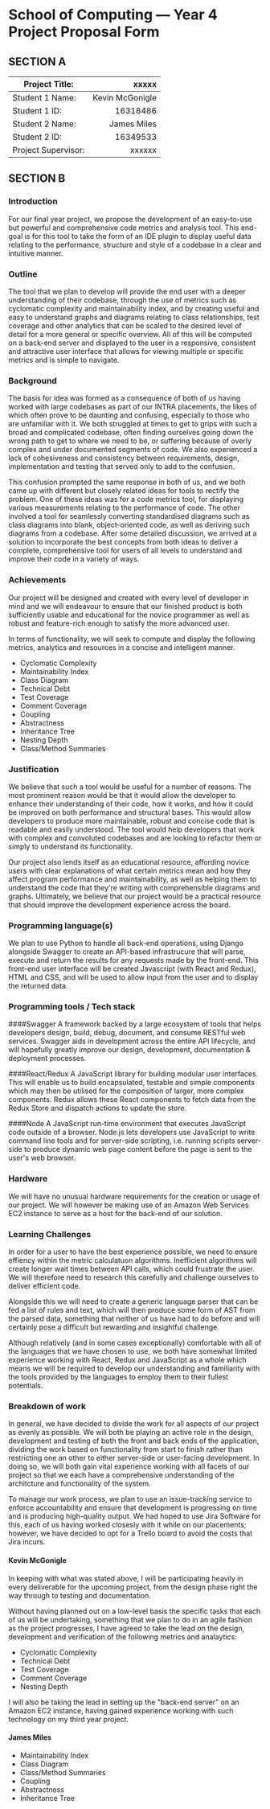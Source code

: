 # School of Computing &mdash; Year 4 Project Proposal Form

## SECTION A
|Project Title:       | xxxxx             |
|---------------------|------------------:|
|Student 1 Name:      | Kevin McGonigle   |
|Student 1 ID:        | 16318486          |
|Student 2 Name:      | James Miles       |
|Student 2 ID:        | 16349533          |
|Project Supervisor:  | xxxxxx            |

## SECTION B

### Introduction
For our final year project, we propose the development of an easy-to-use but powerful and comprehensive code metrics and analysis tool. This end-goal is for this tool to take the form of an IDE plugin to display useful data relating to the performance, structure and style of a codebase in a clear and intuitive manner.

### Outline
The tool that we plan to develop will provide the end user with a deeper understanding of their codebase, through the use of metrics such as cyclomatic complexity and maintainability index, and by creating useful and easy to understand graphs and diagrams relating to class relationships, test coverage and other analytics that can be scaled to the desired level of detail for a more general or specific overview. All of this will be computed on a back-end server and displayed to the user in a responsive, consistent and attractive user interface that allows for viewing multiple or specific metrics and is simple to navigate.

### Background
The basis for idea was formed as a consequence of both of us having worked with large codebases as part of our INTRA placements, the likes of which often prove to be daunting and confusing, especially to those who are unfamiliar with it. We both struggled at times to get to grips with such a broad and complicated codebase, often finding ourselves going down the wrong path to get to where we need to be, or suffering because of overly complex and under documented segments of code. We also experienced a lack of cohesiveness and consistency between requirements, design, implementation and testing that served only to add to the confusion.

This confusion prompted the same response in both of us, and we both came up with different but closely related ideas for tools to rectify the problem. One of these ideas was for a code metrics tool, for displaying various measurements relating to the performance of code. The other involved a tool for seamlessly converting standardised diagrams such as class diagrams into blank, object-oriented code, as well as deriving such diagrams from a codebase. After some detailed discussion, we arrived at a solution to incorporate the best concepts from both ideas to deliver a complete, comprehensive tool for users of all levels to understand and improve their code in a variety of ways.

### Achievements
Our project will be designed and created with every level of developer in mind and we will endeavour to ensure that our finished product is both sufficiently usable and educational for the novice programmer as well as robust and feature-rich enough to satisfy the more advanced user.

In terms of functionality, we will seek to compute and display the following metrics, analytics and resources in a concise and intelligent manner.
- Cyclomatic Complexity
- Maintainability Index
- Class Diagram
- Technical Debt
- Test Coverage
- Comment Coverage
- Coupling
- Abstractness
- Inheritance Tree
- Nesting Depth
- Class/Method Summaries

### Justification
We believe that such a tool would be useful for a number of reasons. The most prominent reason would be that it would allow the developer to enhance their understanding of their code, how it works, and how it could be improved on both performance and structural bases. This would allow developers to produce more maintainable, robust and concise code that is readable and easily understood. The tool would help developers that work with complex and convoluted codebases and are looking to refactor them or simply to understand its functionality.

Our project also lends itself as an educational resource, affording novice users with clear explanations of what certain metrics mean and how they affect program performance and maintainability, as well as helping them to understand the code that they're writing with comprehensible diagrams and graphs. Ultimately, we believe that our project would be a practical resource that should improve the development experience across the board.

### Programming language(s)
We plan to use Python to handle all back-end operations, using Django alongside Swagger to create an API-based infrastrucure that will parse, execute and return the results for any requests made by the front-end. This front-end user interface will be created Javascript (with React and Redux), HTML and CSS, and will be used to allow input from the user and to display the returned data. 

### Programming tools / Tech stack
####Swagger
A framework backed by a large ecosystem of tools that helps developers design, build, debug, document, and consume RESTful web services. Swagger aids in development across the entire API lifecycle, and will hopefully greatly improve our design, development, documentation & deployment processes.

####React/Redux
A JavaScript library for building modular user interfaces. This will enable us to build encapsulated, testable and simple components which may then be utilised for the composition of larger, more complex components. Redux allows these React components to fetch data from the Redux Store and dispatch actions to update the store.

####Node
A JavaScript run-time environment that executes JavaScript code outside of a browser. Node.js lets developers use JavaScript to write command line tools and for server-side scripting, i.e. running scripts server-side to produce dynamic web page content before the page is sent to the user's web browser.

### Hardware
We will have no unusual hardware requirements for the creation or usage of our project. We will however be making use of an Amazon Web Services EC2 instance to serve as a host for the back-end of our solution.

### Learning Challenges
In order for a user to have the best experience possible, we need to ensure effiency within the metric calculatuon algorithms. Inefficient algorithms will create longer wait times between API calls, which could frustrate the user. We will therefore need to research this carefully and challenge ourselves to deliver efficient code.

Alongside this we will need to create a generic language parser that can be fed a list of rules and text, which will then produce some form of AST from the parsed data, something that neither of us have had to do before and will certainly pose a difficult but rewarding and insightful challenge. 

Although relatively (and in some cases exceptionally) comfortable with all of the languages that we have chosen to use, we both have somewhat limited experience working with React, Redux and JavaScript as a whole which means we will be required to develop our understanding and familiarity with the tools provided by the languages to employ them to their fullest potentials.

### Breakdown of work
In general, we have decided to divide the work for all aspects of our project as evenly as possible. We will both be playing an active role in the design, development and testing of both the front and back ends of the application, dividing the work based on functionality from start to finish rather than restricting one an other to either server-side or user-facing development. In doing so, we will both gain vital experience working with all facets of our project so that we each have a comprehensive understanding of the architcture and functionality of the system.

To manage our work process, we plan to use an issue-tracking service to enforce accountability and ensure that development is progressing on time and is producing high-quality output. We had hoped to use Jira Software for this, each of us having worked closesly with it while on our placements; however, we have decided to opt for a Trello board to avoid the costs that Jira incurs.

#### Kevin McGonigle
In keeping with what was stated above, I will be participating heavily in every deliverable for the upcoming project, from the design phase right the way through to testing and documentation.

Without having planned out on a low-level basis the specific tasks that each of us will be undertaking, something that we plan to do in an agile fashion as the project progresses, I have agreed to take the lead on the design, development and verification of the following metrics and analaytics:
- Cyclomatic Complexity
- Technical Debt
- Test Coverage
- Comment Coverage
- Nesting Depth

I will also be taking the lead in setting up the "back-end server" on an Amazon EC2 instance, having gained experience working with such technology on my third year project.

#### James Miles
- Maintainability Index
- Class Diagram
- Class/Method Summaries
- Coupling
- Abstractness
- Inheritance Tree